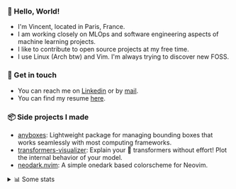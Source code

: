 ### 👋 Hello, World!

- I'm Vincent, located in Paris, France.
- I am working closely on MLOps and software engineering aspects of machine learning projects.
- I like to contribute to open source projects at my free time.
- I use Linux (Arch btw) and Vim. I'm always trying to discover new FOSS.

### 🔗 Get in touch

- You can reach me on [Linkedin](https://www.linkedin.com/in/vincent-duchauffour-3a9641155/) or by [mail](mailto:vincent.duchauffour@proton.me).
- You can find my resume [here](https://raw.githubusercontent.com/VDuchauffour/resume/main/resume.pdf).

### 📦 Side projects I made

- [anyboxes](https://github.com/VDuchauffour/anyboxes): Lightweight package for managing bounding boxes that works seamlessly with most computing frameworks.
- [transformers-visualizer](https://github.com/VDuchauffour/transformers-visualizer): Explain your 🤗 transformers without effort! Plot the internal behavior of your model. 
- [neodark.nvim](https://github.com/VDuchauffour/neodark.nvim): A simple onedark based colorscheme for Neovim.

<details><summary>📊 Some stats</summary>  
  
<p align="center">
  <img alt="VDuchauffour's github stats" src="https://github-readme-stats.vercel.app/api?username=VDuchauffour&include_all_commits=true&show_icons=true&theme=react"/>
  <br />
  <img alt="VDuchauffour's streak stats" src="https://streak-stats.demolab.com?user=VDuchauffour&theme=react"/>
  <br />
  <img alt="VDuchauffour's language stats" src="https://github-readme-stats.vercel.app/api/top-langs/?username=VDuchauffour&count_private=true&include_all_commits=true&show_icons=true&layout=compact&theme=react"/>
  <!--   <br />
  <img alt="VDuchauffour's Wakatime stats" src="https://github-readme-stats.vercel.app/api/wakatime?username=VDuchauffour&theme=react"/> -->
</p>

#### 🧭 Wakatime stats
<!--START_SECTION:waka-->
![Code Time](http://img.shields.io/badge/Code%20Time-1%2C095%20hrs%205%20mins-blue)

![Lines of code](https://img.shields.io/badge/From%20Hello%20World%20I%27ve%20Written-2.0%20million%20lines%20of%20code-blue)

**🐱 My GitHub Data** 

> 📦 981.1 kB Used in GitHub's Storage 
 > 
> 🏆 1,712 Contributions in the Year 2023
 > 
> 🚫 Not Opted to Hire
 > 
> 📜 9 Public Repositories 
 > 
> 🔑 2 Private Repositories 
 > 
**I'm a Night 🦉** 

```text
🌞 Morning                47 commits          █░░░░░░░░░░░░░░░░░░░░░░░░   04.22 % 
🌆 Daytime                318 commits         ███████░░░░░░░░░░░░░░░░░░   28.57 % 
🌃 Evening                382 commits         █████████░░░░░░░░░░░░░░░░   34.32 % 
🌙 Night                  366 commits         ████████░░░░░░░░░░░░░░░░░   32.88 % 
```
📅 **I'm Most Productive on Sunday** 

```text
Monday                   181 commits         ████░░░░░░░░░░░░░░░░░░░░░   16.26 % 
Tuesday                  63 commits          █░░░░░░░░░░░░░░░░░░░░░░░░   05.66 % 
Wednesday                226 commits         █████░░░░░░░░░░░░░░░░░░░░   20.31 % 
Thursday                 169 commits         ████░░░░░░░░░░░░░░░░░░░░░   15.18 % 
Friday                   119 commits         ███░░░░░░░░░░░░░░░░░░░░░░   10.69 % 
Saturday                 49 commits          █░░░░░░░░░░░░░░░░░░░░░░░░   04.40 % 
Sunday                   306 commits         ███████░░░░░░░░░░░░░░░░░░   27.49 % 
```


📊 **This Week I Spent My Time On** 

```text
💬 Programming Languages: 
Python                   38 hrs 59 mins      ███████████████████████░░   93.51 % 
XML                      34 mins             ░░░░░░░░░░░░░░░░░░░░░░░░░   01.37 % 
ActionScript 3           33 mins             ░░░░░░░░░░░░░░░░░░░░░░░░░   01.33 % 
INI                      21 mins             ░░░░░░░░░░░░░░░░░░░░░░░░░   00.88 % 
TOML                     17 mins             ░░░░░░░░░░░░░░░░░░░░░░░░░   00.69 % 
```


 Last Updated on 15/10/2023 00:37:18 UTC
<!--END_SECTION:waka-->
</details>
